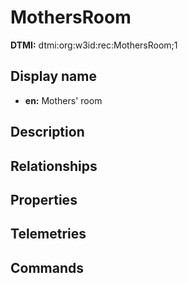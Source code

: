 # MothersRoom
**DTMI:** dtmi:org:w3id:rec:MothersRoom;1
## Display name
- **en:** Mothers' room
## Description
## Relationships
## Properties
## Telemetries
## Commands
